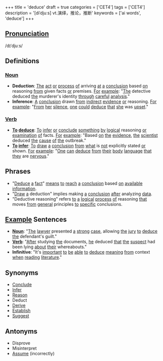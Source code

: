+++
title = 'deduce'
draft = true
categories = ['CET4']
tags = ['CET4']
description = '[diˈdjuːs] vt.演绎，推论，推断'
keywords = ['ai words', 'deduce']
+++

## [Pronunciation](/post/pronunciation/)
/dɪˈdjuːs/

## Definitions
### [Noun](/post/noun/)
- **Deduction**: [The](/post/the/) [act](/post/act/) [or](/post/or/) [process](/post/process/) [of](/post/of/) arriving [at](/post/at/) [a](/post/a/) [conclusion](/post/conclusion/) based [on](/post/on/) reasoning [from](/post/from/) given facts [or](/post/or/) premises. [For](/post/for/) [example](/post/example/): "[The](/post/the/) detective deduced [the](/post/the/) murderer's identity [through](/post/through/) [careful](/post/careful/) [analysis](/post/analysis/)."
- **Inference**: [A](/post/a/) [conclusion](/post/conclusion/) drawn [from](/post/from/) [indirect](/post/indirect/) [evidence](/post/evidence/) [or](/post/or/) reasoning. [For](/post/for/) [example](/post/example/): "[From](/post/from/) [her](/post/her/) [silence](/post/silence/), [one](/post/one/) [could](/post/could/) [deduce](/post/deduce/) [that](/post/that/) [she](/post/she/) was [upset](/post/upset/)."

### [Verb](/post/verb/)
- **[To](/post/to/) [deduce](/post/deduce/)**: [To](/post/to/) [infer](/post/infer/) [or](/post/or/) [conclude](/post/conclude/) [something](/post/something/) [by](/post/by/) [logical](/post/logical/) reasoning [or](/post/or/) [examination](/post/examination/) [of](/post/of/) facts. [For](/post/for/) [example](/post/example/): "Based [on](/post/on/) [the](/post/the/) [evidence](/post/evidence/), [the](/post/the/) [scientist](/post/scientist/) deduced [the](/post/the/) [cause](/post/cause/) [of](/post/of/) [the](/post/the/) outbreak."
- **[To](/post/to/) [infer](/post/infer/)**: [To](/post/to/) [draw](/post/draw/) [a](/post/a/) [conclusion](/post/conclusion/) [from](/post/from/) [what](/post/what/) is [not](/post/not/) explicitly stated [or](/post/or/) shown. [For](/post/for/) [example](/post/example/): "[One](/post/one/) [can](/post/can/) [deduce](/post/deduce/) [from](/post/from/) [their](/post/their/) [body](/post/body/) [language](/post/language/) [that](/post/that/) [they](/post/they/) are [nervous](/post/nervous/)."

## Phrases
- "[Deduce](/post/deduce/) [a](/post/a/) [fact](/post/fact/)" [means](/post/means/) [to](/post/to/) [reach](/post/reach/) [a](/post/a/) [conclusion](/post/conclusion/) based [on](/post/on/) [available](/post/available/) [information](/post/information/).
- "[Draw](/post/draw/) [a](/post/a/) deduction" implies making [a](/post/a/) [conclusion](/post/conclusion/) [after](/post/after/) analyzing [data](/post/data/).
- "Deductive reasoning" refers [to](/post/to/) [a](/post/a/) [logical](/post/logical/) [process](/post/process/) [of](/post/of/) reasoning [that](/post/that/) moves [from](/post/from/) [general](/post/general/) principles [to](/post/to/) [specific](/post/specific/) conclusions.

## [Example](/post/example/) Sentences
- **[Noun](/post/noun/)**: "[The](/post/the/) [lawyer](/post/lawyer/) presented [a](/post/a/) [strong](/post/strong/) [case](/post/case/), allowing [the](/post/the/) [jury](/post/jury/) [to](/post/to/) [deduce](/post/deduce/) [the](/post/the/) defendant's guilt."
- **[Verb](/post/verb/)**: "[After](/post/after/) studying [the](/post/the/) documents, [he](/post/he/) deduced [that](/post/that/) [the](/post/the/) [suspect](/post/suspect/) had been lying [about](/post/about/) [their](/post/their/) whereabouts."
- **Infinitive**: "It's [important](/post/important/) [to](/post/to/) [be](/post/be/) [able](/post/able/) [to](/post/to/) [deduce](/post/deduce/) [meaning](/post/meaning/) [from](/post/from/) context [when](/post/when/) [reading](/post/reading/) [literature](/post/literature/)."

## Synonyms
- [Conclude](/post/conclude/)
- [Infer](/post/infer/)
- [Reason](/post/reason/)
- Deduct
- [Derive](/post/derive/)
- [Establish](/post/establish/)
- [Suggest](/post/suggest/)

## Antonyms
- Disprove
- Misinterpret
- [Assume](/post/assume/) (incorrectly)
